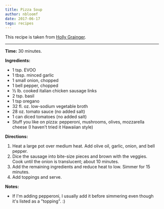 ```yaml
---
title: Pizza Soup
author: nbloomf
date: 2017-06-17
tags: recipes
---
```


This recipe is taken from [Holly Grainger](http://www.holleygrainger.com/kid-friendly-pizza-soup/).

* * *

**Time:** 30 minutes.

**Ingredients:**

* 1 tsp. EVOO
* 1 tbsp. minced garlic
* 1 small onion, chopped
* 1 bell pepper, chopped
* ½ lb. cooked italian chicken sausage links
* 2 tsp. basil
* 1 tsp oregano
* 32 fl. oz. low-sodium vegetable broth
* 28 oz. tomato sauce (no added salt)
* 1 can diced tomatoes (no added salt)
* Stuff you like on pizza: pepperoni, mushrooms, olives, mozzarella cheese (I haven't tried it Hawaiian style)

**Directions:**

1. Heat a large pot over medium heat. Add olive oil, garlic, onion, and bell pepper.
2. Dice the sausage into bite-size pieces and brown with the veggies. Cook until the onion is translucent; about 10 minutes.
3. Add the remaining ingredients and reduce heat to low. Simmer for 15 minutes.
4. Add toppings and serve.

**Notes:**

* If I'm adding pepperoni, I usually add it before simmering even though it's listed as a "topping". :)
